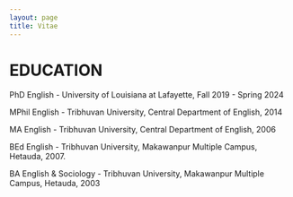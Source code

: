 ```yaml
---
layout: page
title: Vitae
---
```

# EDUCATION 

PhD English - University of Louisiana at Lafayette, Fall 2019 - Spring 2024 

MPhil English - Tribhuvan University, Central Department of English, 2014 

MA English - Tribhuvan University, Central Department of English, 2006

BEd English - Tribhuvan University, Makawanpur Multiple Campus, Hetauda, 2007.  

BA English & Sociology - Tribhuvan University, Makawanpur Multiple Campus, Hetauda, 2003  


 


